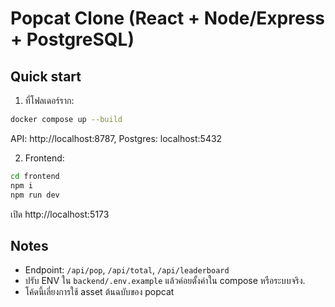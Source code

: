# Popcat Clone (React + Node/Express + PostgreSQL)

## Quick start
1) ที่โฟลเดอร์ราก:
```bash
docker compose up --build
```
API: http://localhost:8787, Postgres: localhost:5432

2) Frontend:
```bash
cd frontend
npm i
npm run dev
```
เปิด http://localhost:5173

## Notes
- Endpoint: `/api/pop`, `/api/total`, `/api/leaderboard`
- ปรับ ENV ใน `backend/.env.example` แล้วค่อยตั้งค่าใน compose หรือระบบจริง.
- โค้ดนี้เลี่ยงการใช้ asset ต้นฉบับของ popcat
